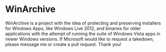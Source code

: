 # WinArchive
WinArchive is a project with the idea of protecting and preserving installers for Windows Apps, like Windows Live 2012, and binaries for older applications with the attempt of running the suite of Windows Vista apps in newer Windows versions. If Microsoft would like to request a takedown, please message me or create a pull request. Thank you!
